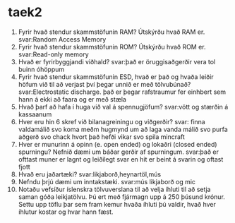 # taek2

1. Fyrir hvað stendur skammstöfunin RAM? Útskýrðu hvað RAM er.
svar:Random Access Memory
2. Fyrir hvað stendur skammstöfunin ROM? Útskýrðu hvað ROM er.
svar:Read-only memory
3. Hvað er fyrirbyggjandi viðhald?
svar:það er öruggisaðgerðir vera tol buinn óhöppum
4. Fyrir hvað stendur skammstöfunin ESD, hvað er það og hvaða leiðir höfum við til að
verjast því þegar unnið er með tölvubúnað?
svar:Electrostatic discharge. það er þegar rafstraumur fer einhbert sem hann á ekki að faara og er með stæla
5. Hvað þarf að hafa í huga við val á spennugjöfum?
svar:vött og stærðin á kassaanum
6. Hver eru hin 6 skref við bilanagreiningu og viðgerðir?
svar: finna valdamálið svo koma meðm hugmynd um að laga vanda málið svo purfa aðgerð svo chack hvort það hefði vikar svo spila mincraft
7. Hver er munurinn á opinn (e. open ended) og lokaðri (closed ended) spurningu?
Nefnið dæmi um báðar gerðir af spurningum.
svar:það er ofttast muner er lagnt og leiðilegt svar en hit er beint á svarin og oftast fjott
8. Hvað eru jaðartæki?
svar:likjaborð,heynartöl,mús
9. Nefndu þrjú dæmi um inntakstæki.
svar:mús likjaborð og mic
10. Notaðu vefsíður íslenskra tölvuverslana til að velja íhluti til að setja saman góða
leikjatölvu. Þú ert með fjármagn upp á 250 þúsund krónur. Settu upp töflu þar sem
fram kemur hvaða íhluti þú valdir, hvað hver íhlutur kostar og hvar hann fæst.
